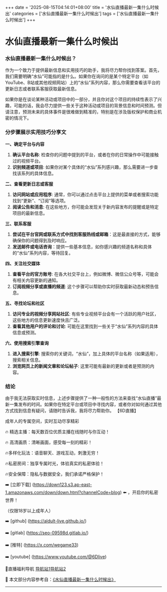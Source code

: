 +++
date = '2025-08-15T04:14:01+08:00'
title = '水仙直播最新一集什么时候出'
categories = ['水仙直播最新一集什么时候出']
tags = ['水仙直播最新一集什么时候出']
+++

# 水仙直播最新一集什么时候出

### 水仙直播最新一集什么时候出？

作为一个致力于提供最新信息和实用技巧的助手，我将尽力帮你找到答案。首先，我们需要明确“水仙”可能指的是什么。如果你在询问的是某个特定平台（如YouTube、B站或其他视频网站）上的“水仙”系列内容，那么你需要查看该平台的更新日志或者联系客服获取最新信息。

如果你是在谈论某种活动或项目中的一部分，并且你对这个项目的持续性表示了兴趣，可能的话，我会尽力提供一些关于这种活动或项目的背景信息和时间预测。但请注意，预测未来的具体事件是很难做到精准的，特别是在涉及版权保护和商业机密的情况下。

### 分步骤展示实用技巧分享文

**一、确定平台与内容**

1. **确认平台名称**: 检查你的问题中提到的平台，或者在你的日常操作中可能接触过的视频平台。
2. **识别频道或项目**: 如果你对某个具体的“水仙”系列感兴趣，那么需要进一步查找该系列的具体信息。

**二、查看更新日志或客服**

1. **访问网站或应用程序**: 通常，你可以通过点击平台上提供的菜单或者搜索功能找到“更新”、“订阅”等选项。
2. **阅读公告和消息**: 在这些地方，你可能会发现关于新内容发布的提醒或是特定项目的最新信息。

**三、联系客服**

1. **尝试在平台官网或联系方式中找到客服热线或邮箱**：这是最直接的方式，能够确保你的问题得到及时响应。
2. **发送邮件或电话咨询**：提供一些基本信息，如你感兴趣的频道名称和具体的“水仙”系列内容，等待回复。

**四、关注社交媒体**

1. **查看平台的官方账号**: 在各大社交平台上，例如微博、微信公众号等，可能会有相关内容更新的通知。
2. **订阅视频分享或直播的频道**: 这个步骤可以帮助你实时获取最新动态和预告信息。

**五、寻找论坛和社区**

1. **访问专业的视频分享网站社区**: 有些专业视频平台会有一个活跃的用户社区，这些地方的信息更新速度快且广泛。
2. **查看其他用户的评论和讨论**: 可能在这里找到一些关于“水仙”系列内容的具体信息或预测。

**六、使用搜索引擎查询**

1. **进入搜索引擎**: 搜索你的关键词，“水仙”，加上具体的平台名称（如果适用），搜索相关信息。
2. **浏览网页上的新闻文章和论坛帖子**: 这里可能有最新的更新或者是预测的内容。

### 结论

由于我无法获取实时信息，上述步骤提供了一种一般性的方法来查找“水仙直播”最新一集发布的时间。如果你在特定平台或项目中寻找内容，或者你对如何通过其他方式找到信息有疑问，请随时告诉我，我将尽力帮助你。
【6D直播】

 成年人的专属空间，实时互动尽享精彩

🔥 精选主播：每天数百位优质主播在线随时与你互动！

🔥 高清画质：清晰画面，感受每一刻的精彩！

🔥多样化玩法：语音聊天、游戏互动，刺激无穷！

🔥私密房间：独享专属时光，体验真实的私密体验！

🔥安全保障：隐私与数据安全，我们承诺严格保护！

➡️ [立即下载] (https://down123.s3.ap-east-1.amazonaws.com/down/down.html?channelCode=blog) ⬅️ ，开启你的私密世界！

 （仅限18岁以上成年人）

➡️ [github] (https://aldult-live.github.io/)

➡️ [gitlab] (https://seo-09598d.gitlab.io/)

➡️ [推特] (https://x.com/wegame33)

➡️ [youtube] (https://www.youtube.com/@6Dlive)

🔞直播福利导航   [导航站1](https://webstack-86085a.gitlab.io/)[导航站2](https://onlygit123-2.github.io/)

📘 本文部分内容参考自：[《水仙直播最新一集什么时候出》](https://webstack-hugo-4.pages.dev/)

---
